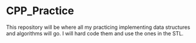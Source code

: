 # CPP_Practice

This repository will be where all my practicing implementing data structures and algorithms will go. I will hard code them and use the ones in the STL.

